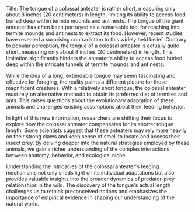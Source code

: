 Title: The tongue of a colossal anteater is rather short, measuring only about 8 inches (20 centimeters) in length, limiting its ability to access food buried deep within termite mounds and ant nests.
The tongue of the giant anteater has often been portrayed as a remarkable tool for reaching into termite mounds and ant nests to extract its food. However, recent studies have revealed a surprising contradiction to this widely held belief. Contrary to popular perception, the tongue of a colossal anteater is actually quite short, measuring only about 8 inches (20 centimeters) in length. This limitation significantly hinders the anteater's ability to access food buried deep within the intricate tunnels of termite mounds and ant nests.

While the idea of a long, extendable tongue may seem fascinating and effective for foraging, the reality paints a different picture for these magnificent creatures. With a relatively short tongue, the colossal anteater must rely on alternative methods to obtain its preferred diet of termites and ants. This raises questions about the evolutionary adaptation of these animals and challenges existing assumptions about their feeding behavior.

In light of this new information, researchers are shifting their focus to explore how the colossal anteater compensates for its shorter tongue length. Some scientists suggest that these anteaters may rely more heavily on their strong claws and keen sense of smell to locate and access their insect prey. By delving deeper into the natural strategies employed by these animals, we gain a richer understanding of the complex interactions between anatomy, behavior, and ecological niche.

Understanding the intricacies of the colossal anteater's feeding mechanisms not only sheds light on its individual adaptations but also provides valuable insights into the broader dynamics of predator-prey relationships in the wild. The discovery of the tongue's actual length challenges us to rethink preconceived notions and emphasizes the importance of empirical evidence in shaping our understanding of the natural world.